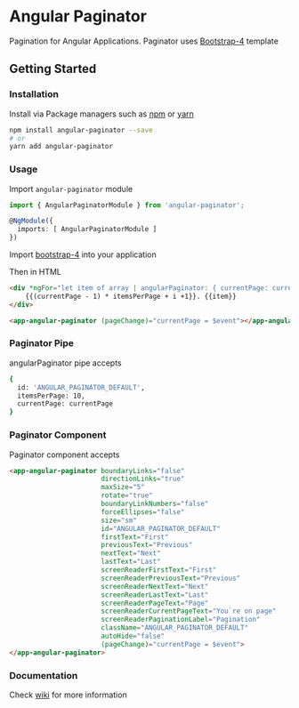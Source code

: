 # Angular Paginator
Pagination for Angular Applications. Paginator uses [Bootstrap-4][Bootstrap4] template

## Getting Started

### Installation

Install via Package managers such as [npm][npm] or [yarn][yarn]

```bash
npm install angular-paginator --save
# or
yarn add angular-paginator
```

### Usage

Import `angular-paginator` module

```typescript
import { AngularPaginatorModule } from 'angular-paginator';

@NgModule({
  imports: [ AngularPaginatorModule ]
})
```

Import [bootstrap-4][Bootstrap4] into your application

Then in HTML

```html
<div *ngFor="let item of array | angularPaginator: { currentPage: currentPage }; let i = index">
    {{(currentPage - 1) * itemsPerPage + i +1}}. {{item}}
</div>

<app-angular-paginator (pageChange)="currentPage = $event"></app-angular-paginator>
```
### Paginator Pipe

angularPaginator pipe accepts

``` bash
{
  id: 'ANGULAR_PAGINATOR_DEFAULT',
  itemsPerPage: 10,
  currentPage: currentPage
}
```

### Paginator Component

Paginator component accepts

```html
<app-angular-paginator boundaryLinks="false" 
                       directionLinks="true"
                       maxSize="5"
                       rotate="true"
                       boundaryLinkNumbers="false"
                       forceEllipses="false"
                       size="sm"
                       id="ANGULAR_PAGINATOR_DEFAULT" 
                       firstText="First" 
                       previousText="Previous"
                       nextText="Next"
                       lastText="Last" 
                       screenReaderFirstText="First"
                       screenReaderPreviousText="Previous"
                       screenReaderNextText="Next"
                       screenReaderLastText="Last"
                       screenReaderPageText="Page"
                       screenReaderCurrentPageText="You`re on page"
                       screenReaderPaginationLabel="Pagination"
                       className="ANGULAR_PAGINATOR_DEFAULT"
                       autoHide="false"
                       (pageChange)="currentPage = $event">
</app-angular-paginator>
```

### Documentation
Check [wiki][wiki] for more information 

[npm]: https://www.npmjs.com/
[yarn]: https://yarnpkg.com/lang/en/
[github]: https://sibiraj-s.github.io/
[wiki]: https://github.com/Sibiraj-S/angular-paginator/wiki/angular-paginator
[Bootstrap4]: https://github.com/twbs/bootstrap
